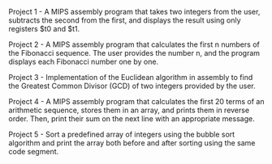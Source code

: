 Project 1 - A MIPS assembly program that takes two integers from the user, subtracts the second from the first, and displays the result using only registers $t0 and $t1.

Project 2 - A MIPS assembly program that calculates the first n numbers of the Fibonacci sequence. The user provides the number n, and the program displays each Fibonacci number one by one.

Project 3 - Implementation of the Euclidean algorithm in assembly to find the Greatest Common Divisor (GCD) of two integers provided by the user​.

Project 4 - A MIPS assembly program that calculates the first 20 terms of an arithmetic sequence, stores them in an array, and prints them in reverse order. Then, print their sum on the next line with an appropriate message.

Project 5 - Sort a predefined array of integers using the bubble sort algorithm and print the array both before and after sorting using the same code segment​.

